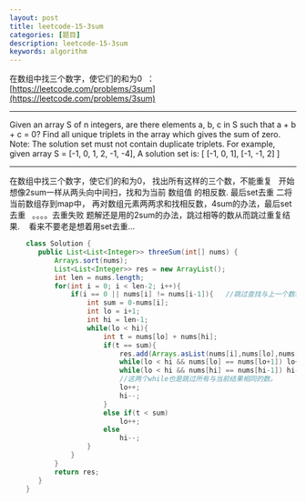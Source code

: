 ```yaml
---
layout: post
title: leetcode-15-3sum
categories: [题目] 
description: leetcode-15-3sum
keywords: algorithm
---
```



在数组中找三个数字，使它们的和为0  ：  [https://leetcode.com/problems/3sum](https://leetcode.com/problems/3sum)      

* * *

Given an array S of n integers, are there elements a, b, c in S such that a + b + c = 0? Find all unique triplets in the array which gives the sum of zero. Note: The solution set must not contain duplicate triplets. For example, given array S = \[-1, 0, 1, 2, -1, -4\], A solution set is: \[ \[-1, 0, 1\], \[-1, -1, 2\] \]

* * *

在数组中找三个数字，使它们的和为0， 找出所有这样的三个数，不能重复   开始想像2sum一样从两头向中间扫，找和为当前 数组值 的相反数. 最后set去重 二将当前数组存到map中， 再对数组元素两两求和找相反数，4sum的办法，最后set去重   。。。。去重失败 题解还是用的2sum的办法，跳过相等的数从而跳过重复结果.    看来不要老是想着用set去重...  

```java
    class Solution {
       public List<List<Integer>> threeSum(int[] nums) {
           Arrays.sort(nums);
           List<List<Integer>> res = new ArrayList();
           int len = nums.length;
           for(int i = 0; i < len-2; i++){
               if(i == 0 || nums[i] != nums[i-1]){   //跳过查找与上一个数相等的数，因为它们结果一样
                   int sum = 0-nums[i];
                   int lo = i+1;
                   int hi = len-1;
                   while(lo < hi){
                       int t = nums[lo] + nums[hi];
                       if(t == sum){
                           res.add(Arrays.asList(nums[i],nums[lo],nums[hi]));
                           while(lo < hi && nums[lo] == nums[lo+1]) lo++;
                           while(lo < hi && nums[hi] == nums[hi-1]) hi--;
                           //这两个while也是跳过所有与当前结果相同的数。
                           lo++;
                           hi--;
                       }
                       else if(t < sum)
                           lo++;
                       else
                           hi--;
                   }
               }
           }
           return res;
       }
    }
```
